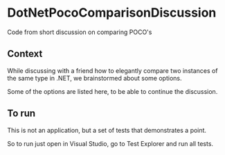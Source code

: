 # DotNetPocoComparisonDiscussion
Code from short discussion on comparing POCO's

## Context
While discussing with a friend how to elegantly compare two instances of the same type in .NET, we brainstormed about some options.

Some of the options are listed here, to be able to continue the discussion.

## To run
This is not an application, but a set of tests that demonstrates a point.

So to run just open in Visual Studio, go to Test Explorer and run all tests.
